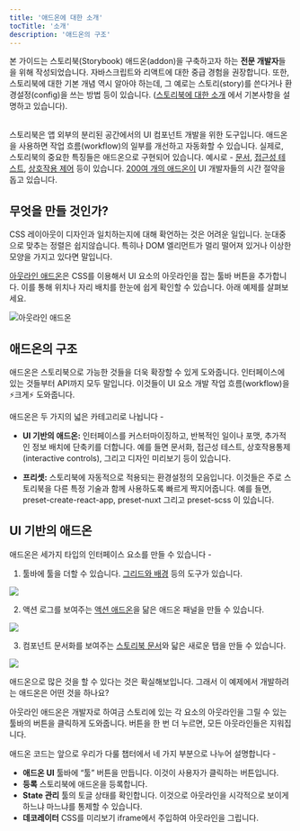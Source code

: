 ```yaml
---
title: '애드온에 대한 소개'
tocTitle: '소개'
description: '애드온의 구조'
---
```


<div class="aside">본 가이드는 스토리북(Storybook) 애드온(addon)을 구축하고자 하는 <b>전문 개발자</b>들을 위해 작성되었습니다. 자바스크립트와 리액트에 대한 중급 경험을 권장합니다. 또한, 스토리북에 대한 기본 개념 역시 알아야 하는데, 그 예로는 스토리(story)를 쓴다거나 환경설정(config)을 쓰는 방법 등이 있습니다. (<a href="/intro-to-storybook">스토리북에 대한 소개</a> 에서 기본사항을 설명하고 있습니다).
</div>

<br/>

스토리북은 앱 외부의 분리된 공간에서의 UI 컴포넌트 개발을 위한 도구입니다. 애드온을 사용하면 작업 흐름(workflow)의 일부를 개선하고 자동화할 수 있습니다. 실제로, 스토리북의 중요한 특징들은 애드온으로 구현되어 있습니다. 예시로 - [문서](https://storybook.js.org/docs/react/writing-docs/introduction), [접근성 테스트](https://storybook.js.org/addons/@storybook/addon-a11y), [상호작용 제어](https://storybook.js.org/docs/react/essentials/controls) 등이 있습니다. [200여 개의 애드온이](https://storybook.js.org/addons) UI 개발자들의 시간 절약을 돕고 있습니다.

## 무엇을 만들 것인가?

CSS 레이아웃이 디자인과 일치하는지에 대해 확언하는 것은 어려운 일입니다. 눈대중으로 맞추는 정렬은 쉽지않습니다. 특히나 DOM 엘리먼트가 멀리 떨어져 있거나 이상한 모양을 가지고 있다면 말입니다.

[아웃라인 애드온](https://storybook.js.org/addons/storybook-addon-outline)은 CSS를 이용해서 UI 요소의 아웃라인을 잡는 툴바 버튼을 추가합니다. 이를 통해 위치나 자리 배치를 한눈에 쉽게 확인할 수 있습니다. 아래 예제를 살펴보세요.

![아웃라인 애드온](../../images/outline-addon-hero.gif)

## 애드온의 구조

애드온은 스토리북으로 가능한 것들을 더욱 확장할 수 있게 도와줍니다. 인터페이스에 있는 것들부터 API까지 모두 말입니다. 이것들이 UI 요소 개발 작업 흐름(workflow)을 ⚡크게⚡ 도와줍니다.

애드온은 두 가지의 넓은 카테고리로 나뉩니다 - 

- **UI 기반의 애드온:** 인터페이스를 커스터마이징하고, 반복적인 일이나 포맷, 추가적인 정보 배치에 단축키를 더합니다. 예를 들면 문서화, 접근성 테스트, 상호작용통제(interactive controls), 그리고 디자인 미리보기 등이 있습니다.

- **프리셋:** 스토리북에 자동적으로 적용되는 환경설정의 모음입니다. 이것들은 주로 스토리북을 다른 특정 기술과 함께 사용하도록 빠르게 짝지어줍니다. 예를 들면, preset-create-react-app, preset-nuxt 그리고 preset-scss 이 있습니다.

## UI 기반의 애드온

애드온은 세가지 타입의 인터페이스 요소를 만들 수 있습니다 - 

1. 툴바에 툴을 더할 수 있습니다. [그리드와 배경](https://storybook.js.org/docs/react/essentials/backgrounds) 등의 도구가 있습니다.

![](../../images/toolbar.png)

2. 액션 로그를 보여주는 [액션 애드온](https://storybook.js.org/docs/react/essentials/actions)을 닮은 애드온 패널을 만들 수 있습니다.

![](../../images/panel.png)

3. 컴포넌트 문서화를 보여주는 [스토리북 문서](https://storybook.js.org/docs/react/writing-docs/introduction)와 닯은 새로운 탭을 만들 수 있습니다.

![](../../images/tab.png)

애드온으로 많은 것을 할 수 있다는 것은 확실해보입니다. 그래서 이 예제에서 개발하려는 애드온은 어떤 것을 하나요?

아웃라인 애드온은 개발자로 하여금 스토리에 있는 각 요소의 아웃라인을 그릴 수 있는 툴바의 버튼을 클릭하게 도와줍니다. 버튼을 한 번 더 누르면, 모든 아웃라인들은 지워집니다.

애드온 코드는 앞으로 우리가 다룰 챕터에서 네 가지 부분으로 나누어 설명합니다 - 

- **애드온 UI** 툴바에 “툴” 버튼을 만듭니다. 이것이 사용자가 클릭하는 버튼입니다.
- **등록** 스토리북에 애드온을 등록합니다.
- **State 관리** 툴의 토글 상태를 확인합니다. 이것으로 아웃라인을 시각적으로 보이게 하느냐 마느냐를 통제할 수 있습니다.
- **데코레이터** CSS를 미리보기 iframe에서 주입하여 아웃라인을 그립니다.
